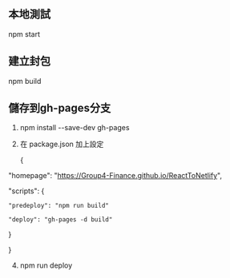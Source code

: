 ## 本地測試
npm start
## 建立封包
npm build
## 儲存到gh-pages分支
1. npm install --save-dev gh-pages

2. 在 package.json 加上設定

   {

   
  "homepage": "https://Group4-Finance.github.io/ReactToNetlify",

  "scripts": {
  
    "predeploy": "npm run build"    
    
    "deploy": "gh-pages -d build"
    
  }
  
}

4. npm run deploy
